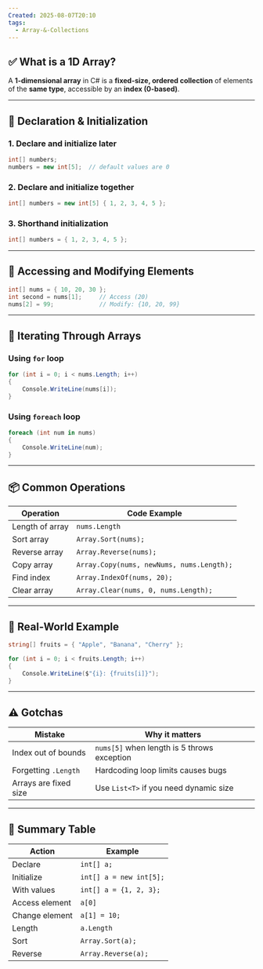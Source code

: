 ```yaml
---
Created: 2025-08-07T20:10
tags:
  - Array-&-Collections
---
```

## ✅ What is a 1D Array?

A **1-dimensional array** in C# is a **fixed-size, ordered collection** of elements of the **same type**, accessible by an **index (0-based)**.

---

## 🧠 Declaration & Initialization

### 1. Declare and initialize later

```C#
int[] numbers;
numbers = new int[5];  // default values are 0
```

### 2. Declare and initialize together

```C#
int[] numbers = new int[5] { 1, 2, 3, 4, 5 };
```

### 3. Shorthand initialization

```C#
int[] numbers = { 1, 2, 3, 4, 5 };
```

---

## 🚀 Accessing and Modifying Elements

```C#
int[] nums = { 10, 20, 30 };
int second = nums[1];     // Access (20)
nums[2] = 99;             // Modify: {10, 20, 99}
```

---

## 🔁 Iterating Through Arrays

### Using `for` loop

```C#
for (int i = 0; i < nums.Length; i++)
{
    Console.WriteLine(nums[i]);
}
```

### Using `foreach` loop

```C#
foreach (int num in nums)
{
    Console.WriteLine(num);
}
```

---

## 📦 Common Operations

|Operation|Code Example|
|---|---|
|Length of array|`nums.Length`|
|Sort array|`Array.Sort(nums);`|
|Reverse array|`Array.Reverse(nums);`|
|Copy array|`Array.Copy(nums, newNums, nums.Length);`|
|Find index|`Array.IndexOf(nums, 20);`|
|Clear array|`Array.Clear(nums, 0, nums.Length);`|

---

## 🧪 Real-World Example

```C#
string[] fruits = { "Apple", "Banana", "Cherry" };

for (int i = 0; i < fruits.Length; i++)
{
    Console.WriteLine($"{i}: {fruits[i]}");
}
```

---

## ⚠️ Gotchas

|Mistake|Why it matters|
|---|---|
|Index out of bounds|`nums[5]` when length is 5 throws exception|
|Forgetting `.Length`|Hardcoding loop limits causes bugs|
|Arrays are fixed size|Use `List<T>` if you need dynamic size|

---

## 🧾 Summary Table

|Action|Example|
|---|---|
|Declare|`int[] a;`|
|Initialize|`int[] a = new int[5];`|
|With values|`int[] a = {1, 2, 3};`|
|Access element|`a[0]`|
|Change element|`a[1] = 10;`|
|Length|`a.Length`|
|Sort|`Array.Sort(a);`|
|Reverse|`Array.Reverse(a);`|